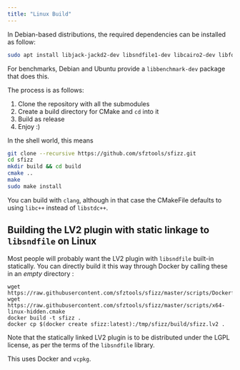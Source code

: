 ```yaml
---
title: "Linux Build"
---
```

In Debian-based distributions, the required dependencies can be installed as
follow:

```bash
sudo apt install libjack-jackd2-dev libsndfile1-dev libcairo2-dev libfontconfig1-dev libx11-xcb-dev libxcb-util-dev libxcb-cursor-dev libxcb-xkb-dev libxkbcommon-dev libxkbcommon-x11-dev libxcb-keysyms1-dev libglib2.0-dev
```

For benchmarks, Debian and Ubuntu provide a `libbenchmark-dev` package that does this.

The process is as follows:
1. Clone the repository with all the submodules
2. Create a build directory for CMake and `cd` into it
3. Build as release
4. Enjoy :)

In the shell world, this means

```bash
git clone --recursive https://github.com/sfztools/sfizz.git
cd sfizz
mkdir build && cd build
cmake ..
make
sudo make install
```

You can build with `clang`, although in that case the CMakeFile
defaults to using `libc++` instead of `libstdc++`.

## Building the LV2 plugin with static linkage to `libsndfile` on Linux

Most people will probably want the LV2 plugin with `libsndfile` built-in statically.
You can directly build it this way through Docker by calling these in an *empty* directory :
```
wget https://raw.githubusercontent.com/sfztools/sfizz/master/scripts/Dockerfile
wget https://raw.githubusercontent.com/sfztools/sfizz/master/scripts/x64-linux-hidden.cmake
docker build -t sfizz .
docker cp $(docker create sfizz:latest):/tmp/sfizz/build/sfizz.lv2 .
```
Note that the statically linked LV2 plugin is to be distributed under
the LGPL license, as per the terms of the `libsndfile` library.

This uses Docker and `vcpkg`.

